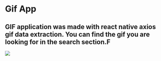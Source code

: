 # Gif App

## GIF application was made with react native axios gif data extraction. You can find the gif you are looking for in the search section.F

![](gifApp.gif)
